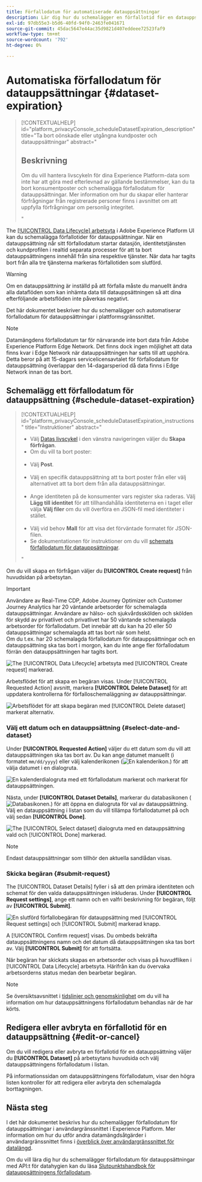 ```yaml
---
title: Förfallodatum för automatiserade datauppsättningar
description: Lär dig hur du schemalägger en förfallotid för en datauppsättning i Adobe Experience Platform-gränssnittet.
exl-id: 97db55e3-b5d6-40fd-94f0-2463fe041671
source-git-commit: 45dac5647e44ac35d9821d407eddeee72523faf9
workflow-type: tm+mt
source-wordcount: '792'
ht-degree: 0%

---
```


# Automatiska förfallodatum för datauppsättningar {#dataset-expiration}

>[!CONTEXTUALHELP]
>id="platform_privacyConsole_scheduleDatasetExpiration_description"
>title="Ta bort oönskade eller utgångna kundposter och datauppsättningar"
>abstract="<h2>Beskrivning</h2><p>Om du vill hantera livscykeln för dina Experience Platform-data som inte har att göra med efterlevnad av gällande bestämmelser, kan du ta bort konsumentposter och schemalägga förfallodatum för datauppsättningar. Mer information om hur du skapar eller hanterar förfrågningar från registrerade personer finns i avsnittet om att uppfylla förfrågningar om personlig integritet.</p>"

The [[!UICONTROL Data Lifecycle] arbetsyta](./overview.md) i Adobe Experience Platform UI kan du schemalägga förfallotider för datauppsättningar. När en datauppsättning når sitt förfallodatum startar datasjön, identitetstjänsten och kundprofilen i realtid separata processer för att ta bort datauppsättningens innehåll från sina respektive tjänster. När data har tagits bort från alla tre tjänsterna markeras förfallotiden som slutförd.

>[!WARNING]
>
>Om en datauppsättning är inställd på att förfalla måste du manuellt ändra alla dataflöden som kan inhämta data till datauppsättningen så att dina efterföljande arbetsflöden inte påverkas negativt.

Det här dokumentet beskriver hur du schemalägger och automatiserar förfallodatum för datauppsättningar i plattformsgränssnittet.

>[!NOTE]
>
>Datamängdens förfallodatum tar för närvarande inte bort data från Adobe Experience Platform Edge Network. Det finns dock ingen möjlighet att data finns kvar i Edge Network när datauppsättningen har satts till att upphöra. Detta beror på att 15-dagars servicelicensavtalet för förfallodatum för datauppsättning överlappar den 14-dagarsperiod då data finns i Edge Network innan de tas bort.

## Schemalägg ett förfallodatum för datauppsättning {#schedule-dataset-expiration}

>[!CONTEXTUALHELP]
>id="platform_privacyConsole_scheduleDatasetExpiration_instructions"
>title="Instruktioner"
>abstract="<ul><li>Välj <a href="https://experienceleague.adobe.com/docs/experience-platform/hygiene/ui/overview.html">Datas livscykel</a> i den vänstra navigeringen väljer du <b>Skapa förfrågan</b>.</li><li>Om du vill ta bort poster:</li>   <li>Välj <b>Post</b>.</li>   <li>Välj en specifik datauppsättning att ta bort poster från eller välj alternativet att ta bort dem från alla datauppsättningar.</li>   <li>Ange identiteten på de konsumenter vars register ska raderas. Välj <b>Lägg till identitet</b> för att tillhandahålla identiteterna en i taget eller välja <b>Välj filer</b> om du vill överföra en JSON-fil med identiteter i stället.</li>   <li>Välj vid behov <b>Mall</b> för att visa det förväntade formatet för JSON-filen.</li><li>Se dokumentationen för instruktioner om du vill <a href="https://experienceleague.adobe.com/docs/experience-platform/hygiene/ui/dataset-expiration.html#schedule-dataset-expiration">schemats förfallodatum för datauppsättningar</a>.</li></ul>"

Om du vill skapa en förfrågan väljer du **[!UICONTROL Create request]** från huvudsidan på arbetsytan.

>[!IMPORTANT]
>
Användare av Real-Time CDP, Adobe Journey Optimizer och Customer Journey Analytics har 20 väntande arbetsorder för schemalagda datauppsättningar. Användare av hälso- och sjukvårdsskölden och skölden för skydd av privatlivet och privatlivet har 50 väntande schemalagda arbetsorder för förfallodatum. Det innebär att du kan ha 20 eller 50 datauppsättningar schemalagda att tas bort när som helst.<br>Om du t.ex. har 20 schemalagda förfallodatum för datauppsättningar och en datauppsättning ska tas bort i morgon, kan du inte ange fler förfallodatum förrän den datauppsättningen har tagits bort.

![The [!UICONTROL Data Lifecycle] arbetsyta med [!UICONTROL Create request] markerad.](../images/ui/ttl/create-request-button.png)

Arbetsflödet för att skapa en begäran visas. Under [!UICONTROL Requested Action] avsnitt, markera **[!UICONTROL Delete Dataset]** för att uppdatera kontrollerna för förfalloschemaläggning av datauppsättningar.

![Arbetsflödet för att skapa begäran med [!UICONTROL Delete dataset] markerat alternativ.](../images/ui/ttl/dataset-selected.png)

### Välj ett datum och en datauppsättning {#select-date-and-dataset}

Under **[!UICONTROL Requested Action]** väljer du ett datum som du vill att datauppsättningen ska tas bort av. Du kan ange datumet manuellt (i formatet `mm/dd/yyyy`) eller välj kalenderikonen (![En kalenderikon.](../images/ui/ttl/calendar-icon.png)) för att välja datumet i en dialogruta.

![En kalenderdialogruta med ett förfallodatum markerat och markerat för datauppsättningen.](../images/ui/ttl/select-date.png)

Nästa, under **[!UICONTROL Dataset Details]**, markerar du databasikonen (![Databasikonen.](../images/ui/ttl/database-icon.png)) för att öppna en dialogruta för val av datauppsättning. Välj en datauppsättning i listan som du vill tillämpa förfallodatumet på och välj sedan **[!UICONTROL Done]**.

![The [!UICONTROL Select dataset] dialogruta med en datauppsättning vald och [!UICONTROL Done] markerad.](../images/ui/ttl/select-dataset.png)

>[!NOTE]
>
Endast datauppsättningar som tillhör den aktuella sandlådan visas.

### Skicka begäran {#submit-request}

The [!UICONTROL Dataset Details] fyller i så att den primära identiteten och schemat för den valda datauppsättningen inkluderas. Under **[!UICONTROL Request settings]**, ange ett namn och en valfri beskrivning för begäran, följt av **[!UICONTROL Submit]**.

![En slutförd förfallobegäran för datauppsättning med [!UICONTROL Request settings] och [!UICONTROL Submit] markerad knapp.](../images/ui/ttl/submit.png)

A [!UICONTROL Confirm request] visas. Du ombeds bekräfta datauppsättningens namn och det datum då datauppsättningen ska tas bort av. Välj **[!UICONTROL Submit]** för att fortsätta.

När begäran har skickats skapas en arbetsorder och visas på huvudfliken i [!UICONTROL Data Lifecycle] arbetsyta. Härifrån kan du övervaka arbetsorderns status medan den bearbetar begäran.

>[!NOTE]
>
Se översiktsavsnittet i [tidslinjer och genomskinlighet](../home.md#dataset-expiration-transparency) om du vill ha information om hur datauppsättningens förfallodatum behandlas när de har körts.

## Redigera eller avbryta en förfallotid för en datauppsättning {#edit-or-cancel}

Om du vill redigera eller avbryta en förfallotid för en datauppsättning väljer du **[!UICONTROL Dataset]** på arbetsytans huvudsida och välj datauppsättningens förfallodatum i listan.

På informationssidan om datauppsättningens förfallodatum, visar den högra listen kontroller för att redigera eller avbryta den schemalagda borttagningen.

## Nästa steg

I det här dokumentet beskrivs hur du schemalägger förfallodatum för datauppsättningar i användargränssnittet i Experience Platform. Mer information om hur du utför andra datamängdsåtgärder i användargränssnittet finns i [överblick över användargränssnittet för datalängd](./overview.md).

Om du vill lära dig hur du schemalägger förfallodatum för datauppsättningar med API:t för datahygien kan du läsa [Slutpunktshandbok för datauppsättningens förfallodatum](../api/dataset-expiration.md).
